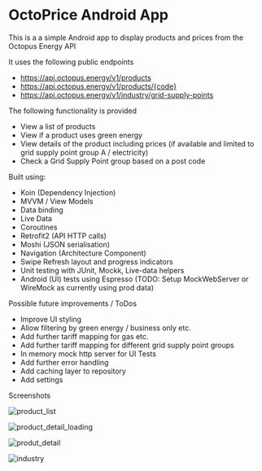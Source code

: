 # OctoPrice Android App

This is a a simple Android app to display products and prices from the Octopus Energy API

It uses the following public endpoints

- https://api.octopus.energy/v1/products
- https://api.octopus.energy/v1/products/{code}
- https://api.octopus.energy/v1/industry/grid-supply-points

The following functionality is provided

- View a list of products
- View if a product uses green energy
- View details of the product including prices (if available and limited to grid supply point group A / electricity)
- Check a Grid Supply Point group based on a post code

Built using:

- Koin (Dependency Injection)
- MVVM / View Models
- Data binding
- Live Data 
- Coroutines
- Retrofit2 (API HTTP calls)
- Moshi (JSON serialisation)
- Navigation (Architecture Component)
- Swipe Refresh layout and progress indicators 
- Unit testing with JUnit, Mockk, Live-data helpers
- Android (UI) tests using Espresso (TODO: Setup MockWebServer or WireMock as currently using prod data)

Possible future improvements / ToDos

- Improve UI styling 
- Allow filtering by green energy / business only etc.
- Add further tariff mapping for gas etc.
- Add further tariff mapping for different grid supply point groups
- In memory mock http server for UI Tests 
- Add further error handling
- Add caching layer to repository
- Add settings 

Screenshots

![product_list](https://user-images.githubusercontent.com/2723637/110288061-5a0a6f80-7fdf-11eb-91c1-288b611aab65.png)

![product_detail_loading](https://user-images.githubusercontent.com/2723637/110288080-5f67ba00-7fdf-11eb-869b-80156d803bec.png)

![produt_detail](https://user-images.githubusercontent.com/2723637/110288092-655d9b00-7fdf-11eb-8f03-74ca27bbed22.png)

![industry](https://user-images.githubusercontent.com/2723637/110288107-6abae580-7fdf-11eb-8609-329533e54faa.png)




